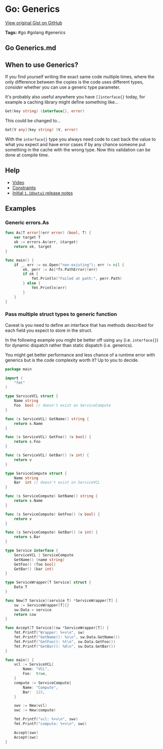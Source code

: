 # Go: Generics 

[View original Gist on GitHub](https://gist.github.com/Integralist/7de01a8ae89a9b035a22d61535e21230)

**Tags:** #go #golang #generics

## Go Generics.md

## When to use Generics?

If you find yourself writing the exact same code multiple times, where the only difference between the copies is the code uses different types, _consider_ whether you can use a generic type parameter.

It's probably also useful anywhere you have `[]interface{}` today, for example a caching library might define something like...

```go
Get(key string) (interface{}, error)
```

This could be changed to...

```go
Get[V any](key string) (V, error)
```

With the `interface{}` type you always need code to cast back the value to what you expect and have error cases if by any chance someone put something in the cache with the wrong type. Now this validation can be done at compile time.

## Help

- [Video](https://www.youtube.com/watch?v=KepBhuQJT9E)
- [Constraints](https://github.com/golang/go/blob/master/src/constraints/constraints.go)
- [Initial `1.18beta1` release notes](https://tip.golang.org/doc/go1.18#generics)

## Examples

### Generic errors.As

```go
func As[T error](err error) (bool, T) {
	var target T
	ok := errors.As(err, &target)
	return ok, target
}

func main() {
	if _, err := os.Open("non-existing"); err != nil {
		ok, perr := As[*fs.PathError](err)
		if ok {
			fmt.Println("Failed at path:", perr.Path)
		} else {
			fmt.Println(err)
		}
	}
}
```

### Pass multiple struct types to generic function

Caveat is you need to define an interface that has methods described for each field you expect to store in the struct.

In the following example you might be better off using `any` (i.e. `interface{}`) for dynamic dispatch rather than static dispatch (i.e. generics). 

You might get better performance and less chance of a runtime error with generics but is the code complexity worth it? Up to you to decide.

```go
package main

import (
	"fmt"
)

type ServiceVCL struct {
	Name string
	Foo  bool // doesn't exist on ServiceCompute
}

func (s ServiceVCL) GetName() string {
	return s.Name
}

func (s ServiceVCL) GetFoo() (v bool) {
	return s.Foo
}

func (s ServiceVCL) GetBar() (v int) {
	return v
}

type ServiceCompute struct {
	Name string
	Bar  int // doesn't exist on ServiceVCL
}

func (s ServiceCompute) GetName() string {
	return s.Name
}

func (s ServiceCompute) GetFoo() (v bool) {
	return v
}

func (s ServiceCompute) GetBar() (v int) {
	return s.Bar
}

type Service interface {
	ServiceVCL | ServiceCompute
	GetName() (name string)
	GetFoo() (foo bool)
	GetBar() (bar int)
}

type ServiceWrapper[T Service] struct {
	Data T
}

func New[T Service](service T) *ServiceWrapper[T] {
	sw := ServiceWrapper[T]{}
	sw.Data = service
	return &sw
}

func Accept[T Service](sw *ServiceWrapper[T]) {
	fmt.Printf("Wrapper: %+v\n", sw)
	fmt.Printf("GetName(): %s\n", sw.Data.GetName())
	fmt.Printf("GetFoo(): %t\n", sw.Data.GetFoo())
	fmt.Printf("GetBar(): %d\n", sw.Data.GetBar())
}

func main() {
	vcl := ServiceVCL{
		Name: "VCL",
		Foo:  true,
	}
	compute := ServiceCompute{
		Name: "Compute",
		Bar:  123,
	}

	swv := New(vcl)
	swc := New(compute)

	fmt.Printf("vcl: %+v\n", swv)
	fmt.Printf("compute: %+v\n", swc)

	Accept(swv)
	Accept(swc)
}
```

